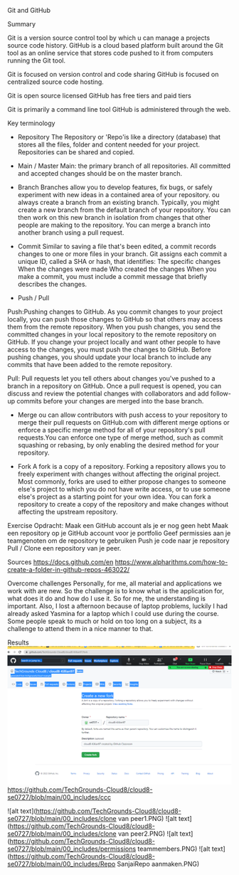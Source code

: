 Git and GitHub

Summary

Git is a version source control tool by which u can manage a projects source code history.
GitHub is a cloud based platform built around the Git tool as an online service that stores 
code pushed to it from computers running the Git tool.

Git is focused on version control and code sharing
GitHub is focused on centralized source code hosting.

Git is open source licensed
GitHub has free tiers and paid tiers

Git is primarily a command line tool
GitHub is administered through the web.

Key terminology

-	Repository
  The Repository or 'Repo'is like a directory (database) that stores all the files,
  folder and content needed for your project. Repositories can be shared and copied.
  
-	Main / Master
  Main: the primary branch of all repositories. All committed and accepted changes should 
  be on the master branch.
  
-	Branch
  Branches allow you to develop features, fix bugs, or safely experiment with new ideas in a contained area of your repository.
  ou always create a branch from an existing branch. Typically, you might create a new branch from the default branch of your 
  repository. You can then work on this new branch in isolation from changes that other people are making to the repository.
  You can merge a branch into another branch using a pull request.
  
-	Commit
  Similar to saving a file that's been edited, a commit records changes to one or more files in your branch. 
  Git assigns each commit a unique ID, called a SHA or hash, that identifies:
  The specific changes
  When the changes were made
  Who created the changes
  When you make a commit, you must include a commit message that briefly describes the changes.
  
-	Push / Pull

  Push:Pushing changes to GitHub. As you commit changes to your project locally, you can push those changes to GitHub so that others 
  may access them from the remote repository. When you push changes, you send the committed changes in your local repository to the
  remote repository on GitHub. If you change your project locally and want other people to have access to the changes, you must push
  the changes to GitHub. 
  Before pushing changes, you should update your local branch to include any commits that have been added to the remote repository.

  Pull: Pull requests let you tell others about changes you've pushed to a branch in a repository on GitHub. Once a pull request
  is opened, you can discuss and review the potential changes with collaborators and add follow-up commits before your changes 
  are merged into the base branch.
  
-	Merge
  ou can allow contributors with push access to your repository to merge their pull requests on GitHub.com with different merge options
  or enforce a specific merge method for all of your repository's pull requests.You can enforce one type of merge method, such as commit
  squashing or rebasing, by only enabling the desired method for your repository.
  
-	Fork
  A fork is a copy of a repository. Forking a repository allows you to freely experiment with changes without affecting the original project.
  Most commonly, forks are used to either propose changes to someone else's project to which you do not have write access, or to use someone 
  else's project as a starting point for your own idea. You can fork a repository to create a copy of the repository and make changes without
  affecting the upstream repository.


Exercise
Opdracht:
Maak een GitHub account als je er nog geen hebt
Maak een repository op je GitHub account voor je portfolio
Geef permissies aan je teamgenoten om de repository te gebruiken
Push je code naar je repository
Pull / Clone een repository van je peer.

Sources
https://docs.github.com/en
https://www.alpharithms.com/how-to-create-a-folder-in-github-repos-463022/


Overcome challenges
Personally, for me, all material and applications we work with are new. So the challenge is to know what is the application for, what does it do 
and how do I use it. So for me, the understanding is important.
Also, I lost a afternoon because of laptop problems, luckily I had already asked Yasmina for a laptop which I could use during the course.
Some people speak to much or hold on too long on a subject, its a challenge to attend them in a nice manner to that.


Results
![alt text](https://github.com/TechGrounds-Cloud8/cloud8-se0727/blob/main/00_includes/clone%20van%20peer.PNG)
https://github.com/TechGrounds-Cloud8/cloud8-se0727/blob/main/00_includes/ccc

![alt text](https://github.com/TechGrounds-Cloud8/cloud8-se0727/blob/main/00_includes/clone van peer1.PNG)
![alt text](https://github.com/TechGrounds-Cloud8/cloud8-se0727/blob/main/00_includes/clone van peer2.PNG)
![alt text](https://github.com/TechGrounds-Cloud8/cloud8-se0727/blob/main/00_includes/permissions teammembers.PNG)
![alt text](https://github.com/TechGrounds-Cloud8/cloud8-se0727/blob/main/00_includes/Repo SanjaiRepo aanmaken.PNG)



